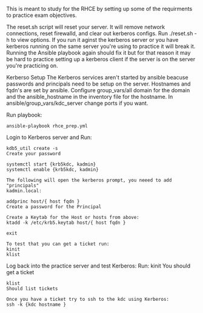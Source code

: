 This is meant to study for the RHCE by setting up some of the requirments to practice exam objectives.

The reset.sh script will reset your server.  It will remove network connections, reset firewalld, and clear out kerberos configs.  Run ./reset.sh -h to view options.  If you run it aginst the kerberos server or you have kerberos running on the same server you're using to practice it will break it.  Running the Ansible playbook again should fix it but for that reason it may be hard to practice setting up a kerberos client if the server is on the server you're practicing on.

Kerberso Setup
The Kerberos services aren't started by ansible beacuse passwords and principals need to be setup on the server.
Hostnames and fqdn's are set by ansible.  Configure group_vars/all domain for the domain and the ansible_hostname in the inventory file for the hostname.
In ansible/group_vars/kdc_server change ports if you want.
    
Run playbook:
    
    ansible-playbook rhce_prep.yml

Login to Kerberos server and Run:

    kdb5_util create -s
    Create your password
        
    systemctl start {krb5kdc, kadmin}
    systemctl enable {krb5kdc, kadmin}
    
    The following will open the kerberos prompt, you neeed to add "principals"
    kadmin.local:
        
    addprinc host/{ host fqdn }
    Create a password for the Principal
        
    Create a Keytab for the Host or hosts from above:
    ktadd -k /etc/krb5.keytab host/{ host fqdn }
        
    exit

    To test that you can get a ticket run:
    kinit
    klist
        
Log back into the practice server and test Kerberos:
    Run:
    kinit
    You should get a ticket
        
    klist
    Should list tickets
        
    Once you have a ticket try to ssh to the kdc using Kerberos:
    ssh -k {kdc hostname }
